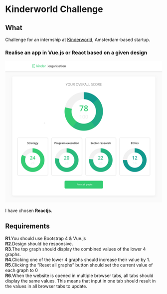 # Kinderworld Challenge

## What

Challenge for an internship at [Kinderworld](https://www.kinder-world.org/), Amsterdam-based startup. 

### Realise an app in Vue.js or React based on a given design

![given design](design.jpg) 

I have chosen **Reactjs**.

## Requirements

**R1**.You should use Bootstrap 4 & Vue.js  
**R2**.Design should be responsive.  
**R3**.The top graph should display the combined values of the lower 4 graphs.   
**R4**.Clicking one of the lower 4 graphs should increase their value by 1.  
**R5**.Clicking the ”Reset all graphs” button should set the current value of each graph to 0   
**R6**.When the website is opened in multiple browser tabs, all tabs should display the
same values. This means that input in one tab should result in the values in all browser tabs to update.


